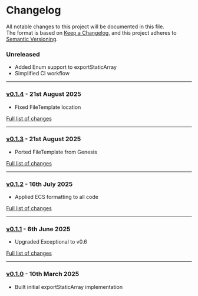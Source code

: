 # Changelog

All notable changes to this project will be documented in this file.<br>
The format is based on [Keep a Changelog](https://keepachangelog.com/en/1.0.0/),
and this project adheres to [Semantic Versioning](https://semver.org/spec/v2.0.0.html).

### Unreleased
- Added Enum support to exportStaticArray
- Simplified CI workflow

---

### [v0.1.4](https://github.com/decodelabs/hatch/commits/v0.1.4) - 21st August 2025

- Fixed FileTemplate location

[Full list of changes](https://github.com/decodelabs/hatch/compare/v0.1.3...v0.1.4)

---

### [v0.1.3](https://github.com/decodelabs/hatch/commits/v0.1.3) - 21st August 2025

- Ported FileTemplate from Genesis

[Full list of changes](https://github.com/decodelabs/hatch/compare/v0.1.2...v0.1.3)

---

### [v0.1.2](https://github.com/decodelabs/hatch/commits/v0.1.2) - 16th July 2025

- Applied ECS formatting to all code

[Full list of changes](https://github.com/decodelabs/hatch/compare/v0.1.1...v0.1.2)

---

### [v0.1.1](https://github.com/decodelabs/hatch/commits/v0.1.1) - 6th June 2025

- Upgraded Exceptional to v0.6

[Full list of changes](https://github.com/decodelabs/hatch/compare/v0.1.0...v0.1.1)

---

### [v0.1.0](https://github.com/decodelabs/hatch/commits/v0.1.0) - 10th March 2025

- Built initial exportStaticArray implementation
